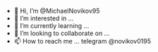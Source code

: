 - 👋 Hi, I’m @MichaelNovikov95
- 👀 I’m interested in ...
- 🌱 I’m currently learning ...
- 💞️ I’m looking to collaborate on ...
- 📫 How to reach me ... telegram @novikov0195

<!---
MichaelNovikov95/MichaelNovikov95 is a ✨ special ✨ repository because its `README.md` (this file) appears on your GitHub profile.
You can click the Preview link to take a look at your changes.
--->
